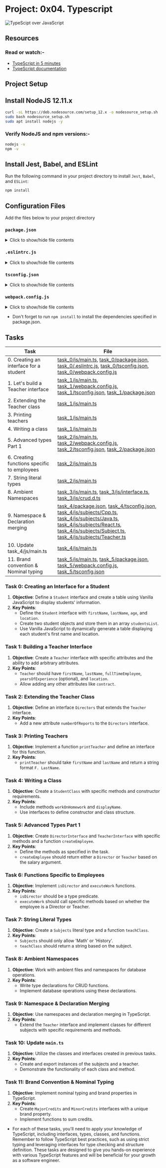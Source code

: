 # Project: 0x04. Typescript

![TypeScipt over JavaScript](./typescript_javascript.png)

## Resources

### Read or watch:-

- [TypeScript in 5 minutes](https://www.typescriptlang.org/docs/handbook/typescript-in-5-minutes.html)
- [TypeScript documentation](https://www.typescriptlang.org/docs/handbook/basic-types.html)

## Project Setup

## Install NodeJS 12.11.x

```bash
curl -sL https://deb.nodesource.com/setup_12.x -o nodesource_setup.sh
sudo bash nodesource_setup.sh
sudo apt install nodejs -y
```

### Verify NodeJS and npm versions:-

```bash
nodejs -v
npm -v
```

## Install Jest, Babel, and ESLint

Run the following command in your project directory to install `Jest`, `Babel`, and `ESLint`:

```bash
npm install
```

## Configuration Files

Add the files below to your project directory

### `package.json`

<details>
<summary>Click to show/hide file contents</summary>

```bash
{
  "name": "typescript_dependencies",
  "version": "1.0.0",
  "description": "",
  "main": "index.js",
  "scripts": {
    "start-dev": "webpack-dev-server --open",
    "build": "webpack",
    "test": "jest"
  },
  "keywords": [],
  "author": "",
  "license": "ISC",
  "devDependencies": {
    "@babel/plugin-proposal-export-default-from": "^7.5.2",
    "@babel/preset-typescript": "^7.7.2",
    "@types/jest": "^24.0.23",
    "@typescript-eslint/eslint-plugin": "^2.4.0",
    "@typescript-eslint/parser": "^2.4.0",
    "clean-webpack-plugin": "^3.0.0",
    "fork-ts-checker-webpack-plugin": "^1.5.1",
    "html-webpack-plugin": "^3.2.0",
    "jest": "^24.9.0",
    "source-map": "^0.7.3",
    "ts-jest": "^24.1.0",
    "ts-loader": "^6.2.0",
    "typescript": "^3.6.4",
    "webpack": "^4.41.2",
    "webpack-cli": "^3.3.9",
    "webpack-dev-server": "^3.8.2"
  }
}
```

</details>

### `.eslintrc.js`

<details>
<summary>Click to show/hide file contents</summary>

```bash
module.exports =  {
  parser:  '@typescript-eslint/parser',
  extends:  [
    'plugin:@typescript-eslint/recommended',  // Uses the recommended rules from @typescript-eslint/eslint-plugin
  ],
  parserOptions:  {
    ecmaVersion:  2018,
    sourceType:  'module',
  },
  rules:  {
  },
};
```

</details>

### `tsconfig.json`

<details>
<summary>Click to show/hide file contents</summary>

```bash
{
  "compilerOptions": {
    "outDir": "./dist/",
    "sourceMap": true,
    "noImplicitAny": true,
    "module": "es6",
    "target": "es5",
    "allowJs": true,
    "moduleResolution": "node",
        "skipLibCheck": true
  }
}
```

</details>

### `webpack.config.js`

<details>
<summary>Click to show/hide file contents</summary>

```bash
const path = require("path");
const HtmlWebpackPlugin = require('html-webpack-plugin');
const { CleanWebpackPlugin } = require('clean-webpack-plugin');
const ForkTsCheckerWebpackPlugin = require('fork-ts-checker-webpack-plugin');

module.exports = {
  entry: "./js/main.ts",
  devtool: "inline-source-map",
  module: {
    rules: [
      {
        test: /\.tsx?$/,
        loader: 'ts-loader',
        options: {
          transpileOnly: true
        }
      }
    ]
  },
  resolve: {
    extensions: [".tsx", ".ts", ".js"]
  },
  devServer: {
    contentBase: "./dist"
  },
  plugins: [
    new ForkTsCheckerWebpackPlugin(),
    new CleanWebpackPlugin(),
    new HtmlWebpackPlugin({
      title: "Development"
    })
  ],
  output: {
    filename: "bundle.js",
    path: path.resolve(__dirname, "dist")
  }
};

```

</details>

- Don't forget to run `npm install` to install the dependencies specified in package.json.

## Tasks

| Task | File |
| ---- | ---- |
| 0. Creating an interface for a student | [task_0/js/main.ts](./task_0/js/main.ts), [task_0/package.json](./task_0/package.json), [task_0/.eslintrc.js](./task_0/.eslintrc.js), [task_0/tsconfig.json](./task_0/tsconfig.json), [task_0/webpack.config.js](./task_0/webpack.config.js) |
| 1. Let's build a Teacher interface | [task_1/js/main.ts](./task_1/js/main.ts), [task_1/webpack.config.js](./task_1/webpack.config.js), [task_1/tsconfig.json](./task_1/tsconfig.json), [task_1/package.json](./task_1/package.json) |
| 2. Extending the Teacher class | [task_1/js/main.ts](./task_1/js/main.ts) |
| 3. Printing teachers | [task_1/js/main.ts](./task_1/js/main.ts) |
| 4. Writing a class | [task_1/js/main.ts](./task_1/js/main.ts) |
| 5. Advanced types Part 1 | [task_2/js/main.ts](./task_2/js/main.ts), [task_2/webpack.config.js](./task_2/webpack.config.js), [task_2/tsconfig.json](./task_2/tsconfig.json), [task_2/package.json](./task_2/package.json) |
| 6. Creating functions specific to employees | [task_2/js/main.ts](./task_2/js/main.ts) |
| 7. String literal types | [task_2/js/main.ts](./task_2/js/main.ts) |
| 8. Ambient Namespaces | [task_3/js/main.ts](./task_3/js/main.ts), [task_3/js/interface.ts](./task_3/js/interface.ts), [task_3/js/crud.d.ts](./task_3/js/crud.d.ts) |
| 9. Namespace & Declaration merging | [task_4/package.json](./task_4/package.json), [task_4/tsconfig.json](./task_4/tsconfig.json), [task_4/js/subjects/Cpp.ts](./task_4/js/subjects/Cpp.ts), [task_4/js/subjects/Java.ts](./task_4/js/subjects/Java.ts), [task_4/js/subjects/React.ts](./task_4/js/subjects/React.ts), [task_4/js/subjects/Subject.ts](./task_4/js/subjects/Subject.ts), [task_4/js/subjects/Teacher.ts](./task_4/js/subjects/Teacher.ts) |
| 10. Update task_4/js/main.ts | [task_4/js/main.ts](./task_4/js/main.ts) |
| 11. Brand convention & Nominal typing | [task_5/js/main.ts](./task_5/js/main.ts), [task_5/package.json](./task_5/package.json), [task_5/webpack.config.js](./task_5/webpack.config.js), [task_5/tsconfig.json](./task_5/tsconfig.json) |

### Task 0: Creating an Interface for a Student

1. **Objective**: Define a `Student` interface and create a table using Vanilla JavaScript to display students' information.
2. **Key Points**:
   - Define the `Student` interface with `firstName`, `lastName`, `age`, and `location`.
   - Create two student objects and store them in an array `studentsList`.
   - Use Vanilla JavaScript to dynamically generate a table displaying each student's first name and location.

### Task 1: Building a Teacher Interface

1. **Objective**: Create a `Teacher` interface with specific attributes and the ability to add arbitrary attributes.
2. **Key Points**:
   - `Teacher` should have `firstName`, `lastName`, `fullTimeEmployee`, `yearsOfExperience` (optional), and `location`.
   - Allow adding any other attributes like `contract`.

### Task 2: Extending the Teacher Class

1. **Objective**: Define an interface `Directors` that extends the `Teacher` interface.
2. **Key Points**:
   - Add a new attribute `numberOfReports` to the `Directors` interface.

### Task 3: Printing Teachers

1. **Objective**: Implement a function `printTeacher` and define an interface for this function.
2. **Key Points**:
   - `printTeacher` should take `firstName` and `lastName` and return a string format `F. LastName`.

### Task 4: Writing a Class

1. **Objective**: Create a `StudentClass` with specific methods and constructor requirements.
2. **Key Points**:
   - Include methods `workOnHomework` and `displayName`.
   - Use interfaces to define constructor and class structure.

### Task 5: Advanced Types Part 1

1. **Objective**: Create `DirectorInterface` and `TeacherInterface` with specific methods and a function `createEmployee`.
2. **Key Points**:
   - Define the methods as specified in the task.
   - `createEmployee` should return either a `Director` or `Teacher` based on the salary argument.

### Task 6: Functions Specific to Employees

1. **Objective**: Implement `isDirector` and `executeWork` functions.
2. **Key Points**:
   - `isDirector` should be a type predicate.
   - `executeWork` should call specific methods based on whether the employee is a Director or Teacher.

### Task 7: String Literal Types

1. **Objective**: Create a `Subjects` literal type and a function `teachClass`.
2. **Key Points**:
   - `Subjects` should only allow 'Math' or 'History'.
   - `teachClass` should return a string based on the subject.

### Task 8: Ambient Namespaces

1. **Objective**: Work with ambient files and namespaces for database operations.
2. **Key Points**:
   - Write type declarations for CRUD functions.
   - Implement database operations using these declarations.

### Task 9: Namespace & Declaration Merging

1. **Objective**: Use namespaces and declaration merging in TypeScript.
2. **Key Points**:
   - Extend the `Teacher` interface and implement classes for different subjects with specific requirements and methods.

### Task 10: Update `main.ts`

1. **Objective**: Utilize the classes and interfaces created in previous tasks.
2. **Key Points**:
   - Create and export instances of the subjects and a teacher.
   - Demonstrate the functionality of each class and method.

### Task 11: Brand Convention & Nominal Typing

1. **Objective**: Implement nominal typing and brand properties in TypeScript.
2. **Key Points**:
   - Create `MajorCredits` and `MinorCredits` interfaces with a unique brand property.
   - Implement functions to sum credits.

- For each of these tasks, you'll need to apply your knowledge of TypeScript, including interfaces, types, classes, and functions. Remember to follow TypeScript best practices, such as using strict typing and leveraging interfaces for type checking and structure definition. These tasks are designed to give you hands-on experience with various TypeScript features and will be beneficial for your growth as a software engineer.
